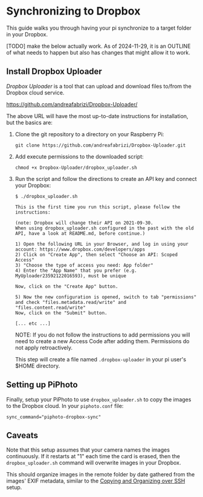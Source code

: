 # Synchronizing to Dropbox

This guide walks you through having your pi synchronize to a target folder in your Dropbox.

[TODO] make the below actually work. As of 2024-11-29, it is an OUTLINE of what needs to happen but also has changes that might allow it to work.

## Install Dropbox Uploader

_Dropbox Uploader_ is a tool that can upload and download files to/from the Dropbox cloud service.

<https://github.com/andreafabrizi/Dropbox-Uploader/>

The above URL will have the most up-to-date instructions for installation, but the basics are:

1. Clone the git repository to a directory on your Raspberry Pi:

    ``` shell
    git clone https://github.com/andreafabrizi/Dropbox-Uploader.git
    ```

2. Add execute permissions to the downloaded script:

    ``` shell
    chmod +x Dropbox-Uploader/dropbox_uploader.sh
    ```

3. Run the script and follow the directions to create an API key and connect your Dropbox:

    ``` shell
    $ ./dropbox_uploader.sh

    This is the first time you run this script, please follow the instructions:

    (note: Dropbox will change their API on 2021-09-30.
    When using dropbox_uploader.sh configured in the past with the old API, have a look at README.md, before continue.)

    1) Open the following URL in your Browser, and log in using your account: https://www.dropbox.com/developers/apps
    2) Click on "Create App", then select "Choose an API: Scoped Access"
    3) "Choose the type of access you need: App folder"
    4) Enter the "App Name" that you prefer (e.g. MyUploader23592122016593), must be unique

    Now, click on the "Create App" button.

    5) Now the new configuration is opened, switch to tab "permissions"
    and check "files.metadata.read/write" and "files.content.read/write"
    Now, click on the "Submit" button.

    [... etc ...]
    ```

    NOTE: If you do not follow the instructions to add permissions you will need to create a new Access Code after adding them. Permissions do not apply retroactively.

    This step will create a file named `.dropbox-uploader` in your pi user's $HOME directory.

## Setting up PiPhoto

Finally, setup your PiPhoto to use `dropbox_uploader.sh` to copy the images to the Dropbox cloud. In your `piphoto.conf` file:

``` shell
sync_command="piphoto-dropbox-sync"
```

## Caveats

Note that this setup assumes that your camera names the images continuously. If it restarts at "1" each time the card is erased, then the `dropbox_uploader.sh` command will overwrite images in your Dropbox.

This should organize images in the remote folder by date gathered from the images' EXIF metadata, similar to the [Copying and Organizing over SSH](../ssh-copy-and-organize/README.md) setup.
